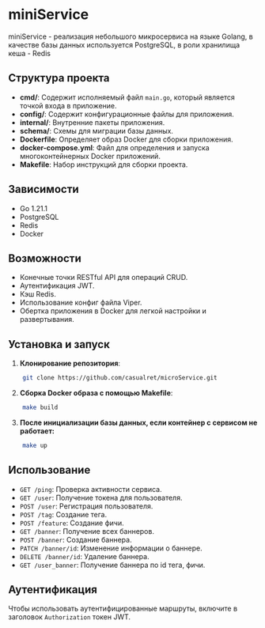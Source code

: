 # miniService

miniService - реализация небольшого микросервиса на языке Golang, в качестве базы данных используется PostgreSQL, в роли хранилища кеша - Redis

## Структура проекта

- **cmd/**: Содержит исполняемый файл `main.go`, который является точкой входа в приложение.
- **config/**: Содержит конфигурационные файлы для приложения.
- **internal/**: Внутренние пакеты приложения.
- **schema/**: Схемы для миграции базы данных.
- **Dockerfile**: Определяет образ Docker для сборки приложения.
- **docker-compose.yml**: Файл для определения и запуска многоконтейнерных Docker приложений.
- **Makefile**: Набор инструкций для сборки проекта.

## Зависимости

- Go 1.21.1
- PostgreSQL
- Redis
- Docker

## Возможности

- Конечные точки RESTful API для операций CRUD.
- Аутентификация JWT.
- Кэш Redis.
- Использование конфиг файла Viper.
- Обертка приложения в Docker для легкой настройки и развертывания.

## Установка и запуск

1. **Клонирование репозитория**:
```bash
    git clone https://github.com/casualret/microService.git
```


2. **Сборка Docker образа с помощью Makefile**:

```bash 
    make build
```


3. **После инициализации базы данных, если контейнер с сервисом не работает:**

```bash 
    make up
```

## Использование

- `GET /ping`: Проверка активности сервиса.
- `GET /user`: Получение токена для пользователя.
- `POST /user`: Регистрация пользователя.
- `POST /tag`: Создание тега.
- `POST /feature`: Создание фичи.
- `GET /banner`: Получение всех баннеров.
- `POST /banner`: Создание баннера.
- `PATCH /banner/id`: Изменение информации о баннере.
- `DELETE /banner/id`: Удаление баннера.
- `GET /user_banner`: Получение баннера по id тега, фичи.

## Аутентификация

Чтобы использовать аутентифицированные маршруты, включите в заголовок `Authorization` токен JWT.


